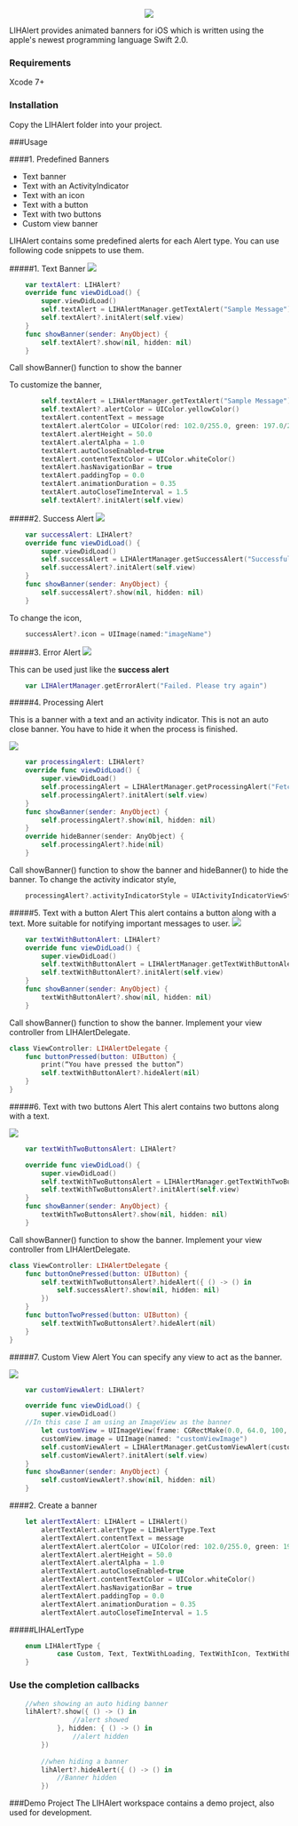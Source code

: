 <p align="center"><img src="http://1.bp.blogspot.com/--DGGUCz0SYs/ViilhKWINDI/AAAAAAAACtw/6_ORXcABLa0/s1600/header.png"/></p>

LIHAlert provides animated banners for iOS which is written using the apple's newest programming language Swift 2.0. 

### Requirements
Xcode 7+

### Installation
Copy the LIHAlert folder into your project.

###Usage

####1. Predefined Banners
* Text banner
* Text with an ActivityIndicator
* Text with an icon
* Text with a button
* Text with two buttons
* Custom view banner

LIHAlert contains some predefined alerts for each Alert type. You can use following code snippets to use them. 

#####1. Text Banner
<img src="http://3.bp.blogspot.com/-LLVpn6KrnNg/ViiaKmCHIqI/AAAAAAAACsw/13dVIUMG7E0/s300/TextBanner.gif" />

```Swift
    var textAlert: LIHAlert?
    override func viewDidLoad() {
        super.viewDidLoad()
        self.textAlert = LIHAlertManager.getTextAlert("Sample Message")
        self.textAlert?.initAlert(self.view)
    }
    func showBanner(sender: AnyObject) {
        self.textAlert?.show(nil, hidden: nil)
    }
```
Call showBanner() function to show the banner

To customize the banner,
```Swift
    	self.textAlert = LIHAlertManager.getTextAlert("Sample Message")
        self.textAlert?.alertColor = UIColor.yellowColor()
        textAlert.contentText = message
        textAlert.alertColor = UIColor(red: 102.0/255.0, green: 197.0/255.0, blue: 241.0/255.0, alpha: 1.0)
        textAlert.alertHeight = 50.0
        textAlert.alertAlpha = 1.0
        textAlert.autoCloseEnabled=true
        textAlert.contentTextColor = UIColor.whiteColor()
        textAlert.hasNavigationBar = true
        textAlert.paddingTop = 0.0
        textAlert.animationDuration = 0.35
        textAlert.autoCloseTimeInterval = 1.5
        self.textAlert?.initAlert(self.view)
```

#####2. Success Alert
<img src="http://2.bp.blogspot.com/-pMF5l-2VR0c/ViiaJ8bohOI/AAAAAAAACss/qFciyfThVUg/s300/Success.gif" />

```Swift
    var successAlert: LIHAlert?
    override func viewDidLoad() {
        super.viewDidLoad()
        self.successAlert = LIHAlertManager.getSuccessAlert("Successfully subscribed")
        self.successAlert?.initAlert(self.view)
    }
    func showBanner(sender: AnyObject) {
        self.successAlert?.show(nil, hidden: nil)
    }
```

To change the icon,
```Swift
    successAlert?.icon = UIImage(named:"imageName")
```

#####3. Error Alert
<img src="http://2.bp.blogspot.com/-UgMys4O6Jg8/ViiaJ88bTfI/AAAAAAAACsk/qqw1_bSHkpY/s300/Error.gif" />

This can be used just like the **success alert**
```Swift
    var LIHAlertManager.getErrorAlert("Failed. Please try again")
```

#####4. Processing Alert

This is a banner with a text and an activity indicator. This is not an auto close banner. You have to hide it when the process is finished.

<img src="http://3.bp.blogspot.com/-ASkTzpFIuSU/ViiaK2_mSYI/AAAAAAAACs8/6stjXecZWqI/s300/TextWithLoading.gif" />

```Swift
    var processingAlert: LIHAlert?
    override func viewDidLoad() {
        super.viewDidLoad()
        self.processingAlert = LIHAlertManager.getProcessingAlert("Fetching data...")
        self.processingAlert?.initAlert(self.view)
    }
    func showBanner(sender: AnyObject) {
        self.processingAlert?.show(nil, hidden: nil)
    }
    override hideBanner(sender: AnyObject) {
        self.processingAlert?.hide(nil)
    }
```
Call showBanner() function to show the banner and hideBanner() to hide the banner.
To change the activity indicator style,
```Swift
    processingAlert?.activityIndicatorStyle = UIActivityIndicatorViewStyle.WhiteLarge
```

#####5. Text with a button Alert
This alert contains a button along with a text. More suitable for notifying important messages to user.
<img src="http://2.bp.blogspot.com/-lrD_IGv93yE/ViiaKyqoRVI/AAAAAAAACs4/ggqDlP9E-YY/s300/TextWithButton.gif" />

```Swift
    var textWithButtonAlert: LIHAlert?
    override func viewDidLoad() {
        super.viewDidLoad()
        self.textWithButtonAlert = LIHAlertManager.getTextWithButtonAlert("You have successfully subscribed for the monthly newsletter", buttonText: "Dismiss")
        self.textWithButtonAlert?.initAlert(self.view)
    }
    func showBanner(sender: AnyObject) {
        textWithButtonAlert?.show(nil, hidden: nil)
    }
```
Call showBanner() function to show the banner. 
Implement your view controller from LIHAlertDelegate.

```Swift
class ViewController: LIHAlertDelegate {
    func buttonPressed(button: UIButton) {
        print(“You have pressed the button”)
        self.textWithButtonAlert?.hideAlert(nil)
    }
}
```

#####6. Text with two buttons Alert
This alert contains two buttons along with a text.

<img src="http://3.bp.blogspot.com/-1pXYpVNoNz0/ViiaLcHSqnI/AAAAAAAACtI/NQjV1Pe9ACs/s300/TextWithTwoButtons.gif" />

```Swift
    var textWithTwoButtonsAlert: LIHAlert?

    override func viewDidLoad() {
        super.viewDidLoad()
        self.textWithTwoButtonsAlert = LIHAlertManager.getTextWithTwoButtonsAlert("Do you want to subscribe for the monthly newsletter?", buttonOneText: "Subscribe", buttonTwoText: "Cancel")
        self.textWithTwoButtonsAlert?.initAlert(self.view)
    }
    func showBanner(sender: AnyObject) {
        textWithTwoButtonsAlert?.show(nil, hidden: nil)
    }
```
Call showBanner() function to show the banner. 
Implement your view controller from LIHAlertDelegate.

```Swift
class ViewController: LIHAlertDelegate {
    func buttonOnePressed(button: UIButton) {
        self.textWithTwoButtonsAlert?.hideAlert({ () -> () in
            self.successAlert?.show(nil, hidden: nil)
        })
    }
    func buttonTwoPressed(button: UIButton) {
        self.textWithTwoButtonsAlert?.hideAlert(nil)
    }
}
```


#####7. Custom View Alert
You can specify any view to act as the banner.

<img src="http://4.bp.blogspot.com/-lHReuTyaJ8A/ViiaJyAiEfI/AAAAAAAACso/Q9A-X3MNcTo/s300/CustomView.gif" />

```Swift
    var customViewAlert: LIHAlert?

    override func viewDidLoad() {
        super.viewDidLoad()
	//In this case I am using an ImageView as the banner
        let customView = UIImageView(frame: CGRectMake(0.0, 64.0, 100, 50))
        customView.image = UIImage(named: "customViewImage")
        self.customViewAlert = LIHAlertManager.getCustomViewAlert(customView)
        self.customViewAlert?.initAlert(self.view)
    }
    func showBanner(sender: AnyObject) {
        self.customViewAlert?.show(nil, hidden: nil)
    }
```

####2. Create a banner

```Swift
	let alertTextAlert: LIHAlert = LIHAlert()
        alertTextAlert.alertType = LIHAlertType.Text
        alertTextAlert.contentText = message
        alertTextAlert.alertColor = UIColor(red: 102.0/255.0, green: 197.0/255.0, blue: 241.0/255.0, alpha: 1.0)
        alertTextAlert.alertHeight = 50.0
        alertTextAlert.alertAlpha = 1.0
        alertTextAlert.autoCloseEnabled=true
        alertTextAlert.contentTextColor = UIColor.whiteColor()
        alertTextAlert.hasNavigationBar = true
        alertTextAlert.paddingTop = 0.0
        alertTextAlert.animationDuration = 0.35
        alertTextAlert.autoCloseTimeInterval = 1.5
```

#####LIHALertType
```Swift
	enum LIHAlertType {
    		case Custom, Text, TextWithLoading, TextWithIcon, TextWithButton, TextWithTwoButtons
	}
```

### Use the completion callbacks
```Swift
	//when showing an auto hiding banner
	lihAlert?.show({ () -> () in
            	//alert showed
            }, hidden: { () -> () in
                //alert hidden
        })
        
        //when hiding a banner
        lihAlert?.hideAlert({ () -> () in
            //Banner hidden
        })
```
###Demo Project
The LIHAlert workspace contains a demo project, also used for development.


